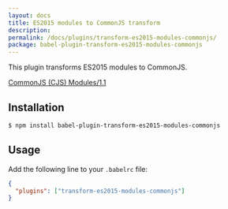 ```yaml
---
layout: docs
title: ES2015 modules to CommonJS transform
description:
permalink: /docs/plugins/transform-es2015-modules-commonjs/
package: babel-plugin-transform-es2015-modules-commonjs
---
```


This plugin transforms ES2015 modules to CommonJS.

[CommonJS (CJS) Modules/1.1](http://wiki.commonjs.org/wiki/Modules/1.1)

## Installation

```sh
$ npm install babel-plugin-transform-es2015-modules-commonjs
```

## Usage

Add the following line to your `.babelrc` file:

```json
{
  "plugins": ["transform-es2015-modules-commonjs"]
}
```
